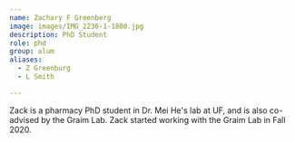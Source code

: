 ```yaml
---
name: Zachary F Greenberg
image: images/IMG_2236-1-1800.jpg
description: PhD Student
role: phd
group: alum
aliases:
  - Z Greenburg
  - L Smith

---
```


Zack is a pharmacy PhD student in Dr. Mei He's lab at UF, and is also co-advised by the Graim Lab. Zack started working with the Graim Lab in Fall 2020.
